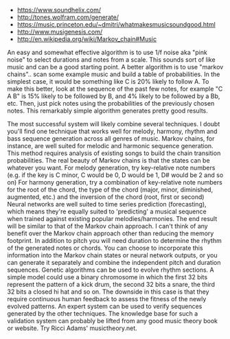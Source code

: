 * https://www.soundhelix.com/
* http://tones.wolfram.com/generate/
* https://music.princeton.edu/~dmitri/whatmakesmusicsoundgood.html
* http://www.musigenesis.com/
* http://en.wikipedia.org/wiki/Markov_chain#Music 

An easy and somewhat effective algorithm is to use 1/f noise aka "pink noise" to select durations and notes from a scale. This sounds sort of like music and can be a good starting point.
A better algorithm is to use "markov chains".. scan some example music and build a table of probabilities. In the simplest case, it would be something like C is 20% likely to follow A. To make this better, look at the sequence of the past few notes, for example "C A B" is 15% likely to be followed by B, and 4% likely to be followed by a Bb, etc. Then, just pick notes using the probabilities of the previously chosen notes. This remarkably simple algorithm generates pretty good results.

The most successful system will likely combine several techniques. I doubt you'll find one technique that works well for melody, harmony, rhythm and bass sequence generation across all genres of music.
Markov chains, for instance, are well suited for melodic and harmonic sequence generation. This method requires analysis of existing songs to build the chain transition probabilities. The real beauty of Markov chains is that the states can be whatever you want.
    For melody generation, try key-relative note numbers (e.g. if the key is C minor, C would be 0, D would be 1, D# would be 2 and so on)
    For harmony generation, try a combination of key-relative note numbers for the root of the chord, the type of the chord (major, minor, diminished, augmented, etc.) and the inversion of the chord (root, first or second)
Neural networks are well suited to time series prediction (forecasting), which means they're equally suited to 'predicting' a musical sequence when trained against existing popular melodies/harmonies. The end result will be similar to that of the Markov chain approach. I can't think of any benefit over the Markov chain approach other than reducing the memory footprint.
In addition to pitch you will need duration to determine the rhythm of the generated notes or chords. You can choose to incorporate this information into the Markov chain states or neural network outputs, or you can generate it separately and combine the independent pitch and duration sequences.
Genetic algorithms can be used to evolve rhythm sections. A simple model could use a binary chromosome in which the first 32 bits represent the pattern of a kick drum, the second 32 bits a snare, the third 32 bits a closed hi hat and so on. The downside in this case is that they require continuous human feedback to assess the fitness of the newly evolved patterns.
An expert system can be used to verify sequences generated by the other techniques. The knowledge base for such a validation system can probably be lifted from any good music theory book or website. Try Ricci Adams' musictheory.net.
